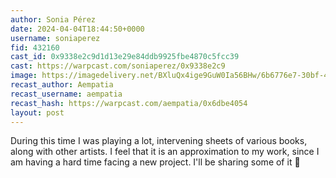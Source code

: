 ```yaml
---
author: Sonia Pérez
date: 2024-04-04T18:44:50+0000
username: soniaperez
fid: 432160
cast_id: 0x9338e2c9d1d13e29e84ddb9925fbe4870c5fcc39
cast: https://warpcast.com/soniaperez/0x9338e2c9
image: https://imagedelivery.net/BXluQx4ige9GuW0Ia56BHw/6b6776e7-30bf-4a88-14e9-d20901459c00/original
recast_author: Aempatia
recast_username: aempatia
recast_hash: https://warpcast.com/aempatia/0x6dbe4054
layout: post
---
```

During this time I was playing a lot, intervening sheets of various books, along with other artists. I feel that it is an approximation to my work, since I am having a hard time facing a new project.  I'll be sharing some of it 🖤  

<img src='https://imagedelivery.net/BXluQx4ige9GuW0Ia56BHw/6b6776e7-30bf-4a88-14e9-d20901459c00/original' alt='' referrerpolicy='no-referrer'/>
<img src='https://imagedelivery.net/BXluQx4ige9GuW0Ia56BHw/9f8fd464-2796-4695-20e4-f3bc90f4a100/original' alt='' referrerpolicy='no-referrer'/>